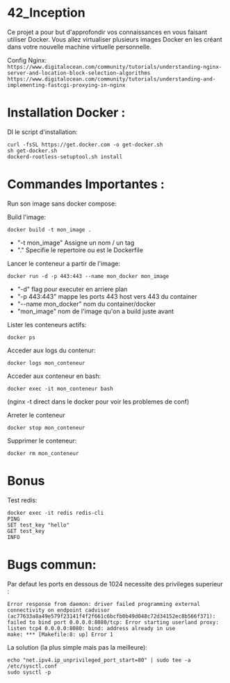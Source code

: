 # 42_Inception
Ce projet a pour but d'approfondir vos connaissances en vous faisant utiliser Docker. Vous allez virtualiser plusieurs images Docker en les créant dans votre nouvelle machine virtuelle personnelle.


Config Nginx:
`https://www.digitalocean.com/community/tutorials/understanding-nginx-server-and-location-block-selection-algorithms`
`https://www.digitalocean.com/community/tutorials/understanding-and-implementing-fastcgi-proxying-in-nginx`

# Installation Docker :

Dl le script d'installation:
```shell
curl -fsSL https://get.docker.com -o get-docker.sh
sh get-docker.sh
dockerd-rootless-setuptool.sh install
```

# Commandes Importantes :
Run son image sans docker compose:

Build l'image:
```shell
docker build -t mon_image .
```
- "-t mon_image"
    Assigne un nom / un tag
- "."
    Specifie le repertoire ou est le Dockerfile

Lancer le conteneur a partir de l'image:
```shell
docker run -d -p 443:443 --name mon_docker mon_image
```
- "-d"
    flag pour executer en arriere plan
- "-p 443:443"
    mappe les ports 443 host vers 443 du container
- "--name mon_docker"
    nom du container/docker
- "mon_image"
    nom de l'image qu'on a build juste avant

Lister les conteneurs actifs:
```shell
docker ps
```

Acceder aux logs du contenur:
```shell
docker logs mon_conteneur
```

Acceder aux conteneur en bash:
```shell
docker exec -it mon_conteneur bash
```
(nginx -t direct dans le docker pour voir les problemes de conf)

Arreter le conteneur
```shell
docker stop mon_conteneur
```
Supprimer le conteneur:
```shell
docker rm mon_conteneur
```

# Bonus
Test redis:
```shell
docker exec -it redis redis-cli
PING
SET test_key "hello"
GET test_key
INFO
```

# Bugs commun:
Par defaut les ports en dessous de 1024 necessite des privileges superieur :
```shell
Error response from daemon: driver failed programming external connectivity on endpoint cadvisor (ac77633a8a49e579f23141f4f2f661c6bcfb0b49d048c72d34152ec8b566f371): failed to bind port 0.0.0.0:8080/tcp: Error starting userland proxy: listen tcp4 0.0.0.0:8080: bind: address already in use
make: *** [Makefile:8: up] Error 1
```

La solution (la plus simple mais pas la meilleure):
```shell
echo "net.ipv4.ip_unprivileged_port_start=80" | sudo tee -a /etc/sysctl.conf
sudo sysctl -p
```
